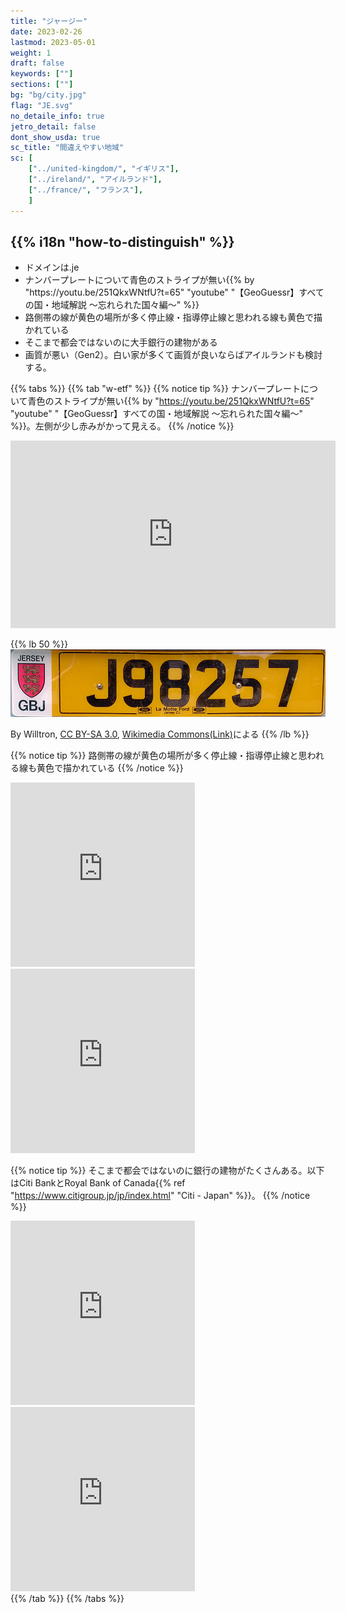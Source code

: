 ```yaml
---
title: "ジャージー"
date: 2023-02-26
lastmod: 2023-05-01
weight: 1
draft: false
keywords: [""]
sections: [""]
bg: "bg/city.jpg"
flag: "JE.svg"
no_detaile_info: true
jetro_detail: false
dont_show_usda: true
sc_title: "間違えやすい地域"
sc: [
    ["../united-kingdom/", "イギリス"],
    ["../ireland/", "アイルランド"],
    ["../france/", "フランス"],
    ]
---
```


<div class="main-desciption country-description">
    <h2 class="section-title">{{% i18n "how-to-distinguish" %}}</h2>
    <ul class="rule-list">
        <li>ドメインは<span class="quiz">.je</span></li>
        <li>ナンバープレートについて<span class="quiz">青色のストライプが無い</span>{{% by "https://youtu.be/251QkxWNtfU?t=65" "youtube" "【GeoGuessr】すべての国・地域解説 ～忘れられた国々編～" %}}</li>
        <li>路側帯の線が黄色の場所が多く停止線・指導停止線と思われる線も<span class="quiz">黄</span>色で描かれている</li>
        <li>そこまで都会ではないのに大手銀行の建物がある</li>
        <li>画質が悪い（Gen2）。白い家が多くて画質が良いならばアイルランドも検討する。</li>
    </ul>
</div>

{{% tabs  %}}
{{% tab "w-etf" %}}
{{% notice tip %}}
ナンバープレートについて<span class="quiz">青色のストライプが無い</span>{{% by "https://youtu.be/251QkxWNtfU?t=65" "youtube" "【GeoGuessr】すべての国・地域解説 ～忘れられた国々編～" %}}。左側が少し赤みがかって見える。
{{% /notice %}}
<div class="googlemap-if">
<iframe src="https://www.google.com/maps/embed?pb=!4v1683431760115!6m8!1m7!1sCAoSLEFGMVFpcE1sU2xxOEJ2ZHlzTXhZLW1CM24zMUlCOGFLX3ViQXNsVTRtT1Jp!2m2!1d49.19024100381638!2d-2.111558188325187!3f10.477115159725365!4f-14.006521160790072!5f1.5382304242767262" width="520" height="300" style="border:0;" allowfullscreen="" loading="lazy" referrerpolicy="no-referrer-when-downgrade"></iframe>
</div>

{{% lb 50 %}}
![](2023-05-07-13-19-44.png)

By Willtron, <a href="https://creativecommons.org/licenses/by-sa/3.0/deed.ja">CC BY-SA 3.0</a>, <a href="hhttps://commons.wikimedia.org/w/index.php?curid=8474147">Wikimedia Commons(Link)</a>による
{{% /lb %}}

{{% notice tip %}}
路側帯の線が黄色の場所が多く停止線・指導停止線と思われる線も<span class="quiz">黄</span>色で描かれている
{{% /notice %}}
<div class="googlemap-if">
<iframe src="https://www.google.com/maps/embed?pb=!4v1686245940178!6m8!1m7!1s3qjWE3cE5gBlAQfHGehyig!2m2!1d49.1944431910344!2d-2.113460101491273!3f194.94413311331212!4f-10.838173015884891!5f2.6349741861968248" width="295" height="295" style="border:0;" allowfullscreen="" loading="lazy" referrerpolicy="no-referrer-when-downgrade"></iframe>
<iframe src="https://www.google.com/maps/embed?pb=!4v1686246036272!6m8!1m7!1sbpQs9f1jPi4_Z3fxqyvNjw!2m2!1d49.2269650574782!2d-2.145468534781537!3f238.08837338275168!4f-18.718414304017344!5f1.5357967635633352" width="295" height="295" style="border:0;" allowfullscreen="" loading="lazy" referrerpolicy="no-referrer-when-downgrade"></iframe>
</div>

{{% notice tip %}}
そこまで都会ではないのに銀行の建物がたくさんある。以下はCiti BankとRoyal Bank of Canada{{% ref "https://www.citigroup.jp/jp/index.html" "Citi - Japan" %}}。
{{% /notice %}}
<div class="googlemap-if">
<iframe src="https://www.google.com/maps/embed?pb=!4v1683432426752!6m8!1m7!1sEf09tRvJJ3ERHyPKH8MrwA!2m2!1d49.18500186671962!2d-2.112332031066294!3f17.462404572326715!4f0.12119351323100602!5f3.325193203789971" width="295" height="295" style="border:0;" allowfullscreen="" loading="lazy" referrerpolicy="no-referrer-when-downgrade"></iframe>
<iframe src="https://www.google.com/maps/embed?pb=!4v1683432984340!6m8!1m7!1siDU8G1f4gNa9M4j15wjmaA!2m2!1d49.18436002675839!2d-2.107901829769607!3f268.9482352125647!4f2.8719295601191703!5f3.325193203789971" width="295" height="295" style="border:0;" allowfullscreen="" loading="lazy" referrerpolicy="no-referrer-when-downgrade"></iframe>
</div>
{{% /tab %}}
{{% /tabs  %}}